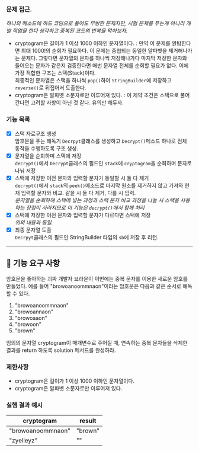 ### 문제 접근.  
*하나의 메소드에 하드 코딩으로 풀어도 무방한 문제지만, 시험 문제를 푸는게 아니라 개발 작업을 한다 생각하고 중복된 코드의 반복을 막아보자.*  
- cryptogram은 길이가 1 이상 1000 이하인 문자열이다. : 만약 이 문제를 완탐한다면 최대 1000!의 순회가 필요하다.
이 문제는 중첩되는 동일한 알파벳을 제거해나가는 문제다. 그렇다면 문자열의 문자를 하나씩 저장해나가다 마지막 저장한 문자와 들어오는 문자가 같은지 검증한다면 매번 문자열 전체를 순회할 필요가 없다. 이에 가장 적합한 구조는 스택(Stack)이다.  
최종적인 문자열은 스택을 하나씩 ```pop()```하여 ```StringBuilder```에 저장하고 ```reverse()```로 뒤집어서 도출한다.  
- cryptogram은 알파벳 소문자로만 이루어져 있다. : 이 제약 조건은 스택으로 풀어간다면 고려할 사항이 아닌 것 같다. 유의만 해두자.  



### 기능 목록
- [x] 스택 자료구조 생성  
암호문을 푸는 해독기 ```Decrpyt```클래스를 생성하고 ```Decrypt()```메소드 하나로 전체 동작을 수행하도록 구조 생성.  
- [x] 문자열을 순회하며 스택에 저장  
```decrypt()```에서 ```Decrypt```클래스의 필드인 ```stack```에 ```cryptogram```을 순회하며 문자로 나눠 저장  
- [x] 스택에 저장한 이전 문자와 입력할 문자가 동일할 시 둘 다 제거  
```decrypt()```에서 ```stack```의 ```peek()```메소드로 마지막 원소를 제거하지 않고 가져와 현재 입력할 문자와 비교. 같을 시 둘 다 제거, 다를 시 입력.  
*문자열을 순회하며 스택에 넣는 과정과 스택 문자 비교 과정을 나눌 시 스택을 사용하는 장점이 사라지므로 이 기능은 ```decrypt()```에서 함께 처리*  
- [x] 스택에 저장한 이전 문자와 입력할 문자가 다르다면 스택에 저장  
*위의 내용과 동일.*  
- [x] 최종 문자열 도출  
```Decrpyt```클래스의 필드인 StringBuilder 타입의 ```sb```에 저장 후 리턴.  

---  

## 🚀 기능 요구 사항

암호문을 좋아하는 괴짜 개발자 브라운이 이번에는 중복 문자를 이용한 새로운 암호를 만들었다. 예를 들어 "browoanoommnaon"이라는 암호문은 다음과 같은 순서로 해독할 수 있다.

1. "browoanoommnaon"
2. "browoannaon"
3. "browoaaon"
4. "browoon"
5. "brown"

임의의 문자열 cryptogram이 매개변수로 주어질 때, 연속하는 중복 문자들을 삭제한 결과를 return 하도록 solution 메서드를 완성하라.

### 제한사항

- cryptogram은 길이가 1 이상 1000 이하인 문자열이다.
- cryptogram은 알파벳 소문자로만 이루어져 있다.

### 실행 결과 예시

| cryptogram | result |
| --- | --- |
| "browoanoommnaon" | "brown" |
| "zyelleyz" | "" |  



